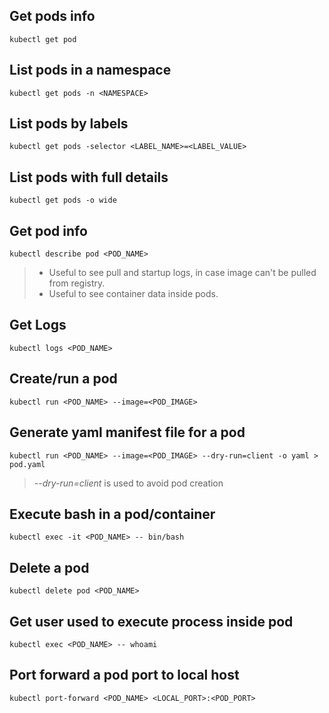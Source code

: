 ## Get pods info

~~~
kubectl get pod
~~~

## List pods in a namespace

~~~
kubectl get pods -n <NAMESPACE>
~~~

## List pods by labels

~~~
kubectl get pods -selector <LABEL_NAME>=<LABEL_VALUE>
~~~

## List pods with full details

~~~
kubectl get pods -o wide
~~~

## Get pod info

~~~
kubectl describe pod <POD_NAME>
~~~

> * Useful to see pull and startup logs, in case image can't be pulled from registry.
> * Useful to see container data inside pods.

## Get Logs

~~~
kubectl logs <POD_NAME>
~~~

## Create/run a pod

~~~
kubectl run <POD_NAME> --image=<POD_IMAGE>
~~~

## Generate yaml manifest file for a pod

~~~
kubectl run <POD_NAME> --image=<POD_IMAGE> --dry-run=client -o yaml > pod.yaml
~~~

> *--dry-run=client* is used to avoid pod creation

## Execute bash in a pod/container

~~~
kubectl exec -it <POD_NAME> -- bin/bash
~~~

## Delete a pod

~~~
kubectl delete pod <POD_NAME>
~~~

## Get user used to execute process inside pod

~~~
kubectl exec <POD_NAME> -- whoami
~~~

## Port forward a pod port to local host

~~~
kubectl port-forward <POD_NAME> <LOCAL_PORT>:<POD_PORT>
~~~
